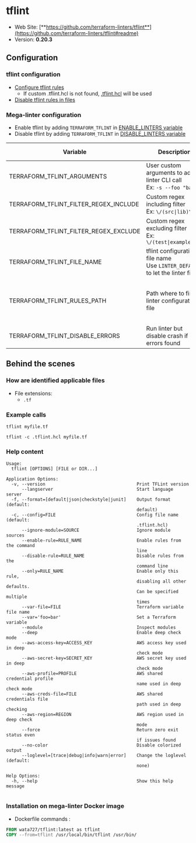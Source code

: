 <!-- markdownlint-disable MD033 MD041 -->
<!-- Generated by .automation/build.py, please do not update manually -->
# tflint

- Web Site: [**https://github.com/terraform-linters/tflint**](https://github.com/terraform-linters/tflint#readme)
- Version: **0.20.3**

## Configuration

### tflint configuration

- [Configure tflint rules](https://github.com/terraform-linters/tflint/blob/master/docs/guides/config.md)
  - If custom .tflint.hcl is not found, [.tflint.hcl](https://github.com/nvuillam/mega-linter/tree/master/TEMPLATES/.tflint.hcl) will be used
- [Disable tflint rules in files](https://github.com/terraform-linters/tflint/blob/master/docs/guides/annotations.md)

### Mega-linter configuration

- Enable tflint by adding `TERRAFORM_TFLINT` in [ENABLE_LINTERS variable](../index.md#activation-and-deactivation)
- Disable tflint by adding `TERRAFORM_TFLINT` in [DISABLE_LINTERS variable](../index.md#activation-and-deactivation)

| Variable | Description | Default value |
| ----------------- | -------------- | -------------- |
| TERRAFORM_TFLINT_ARGUMENTS | User custom arguments to add in linter CLI call<br/>Ex: `-s --foo "bar"` |  |
| TERRAFORM_TFLINT_FILTER_REGEX_INCLUDE | Custom regex including filter<br/>Ex: `\/(src\|lib)\/` | Include every file |
| TERRAFORM_TFLINT_FILTER_REGEX_EXCLUDE | Custom regex excluding filter<br/>Ex: `\/(test\|examples)\/` | Exclude no file |
| TERRAFORM_TFLINT_FILE_NAME | tflint configuration file name</br>Use `LINTER_DEFAULT` to let the linter find it | `.tflint.hcl` |
| TERRAFORM_TFLINT_RULES_PATH | Path where to find linter configuration file | Workspace folder, then Mega-Linter default rules |
| TERRAFORM_TFLINT_DISABLE_ERRORS | Run linter but disable crash if errors found | `false` |

## Behind the scenes

### How are identified applicable files

- File extensions:
  - `.tf`


### Example calls

```shell
tflint myfile.tf
```

```shell
tflint -c .tflint.hcl myfile.tf
```


### Help content

```shell
Usage:
  tflint [OPTIONS] [FILE or DIR...]

Application Options:
  -v, --version                                   Print TFLint version
      --langserver                                Start language server
  -f, --format=[default|json|checkstyle|junit]    Output format (default:
                                                  default)
  -c, --config=FILE                               Config file name (default:
                                                  .tflint.hcl)
      --ignore-module=SOURCE                      Ignore module sources
      --enable-rule=RULE_NAME                     Enable rules from the command
                                                  line
      --disable-rule=RULE_NAME                    Disable rules from the
                                                  command line
      --only=RULE_NAME                            Enable only this rule,
                                                  disabling all other defaults.
                                                  Can be specified multiple
                                                  times
      --var-file=FILE                             Terraform variable file name
      --var='foo=bar'                             Set a Terraform variable
      --module                                    Inspect modules
      --deep                                      Enable deep check mode
      --aws-access-key=ACCESS_KEY                 AWS access key used in deep
                                                  check mode
      --aws-secret-key=SECRET_KEY                 AWS secret key used in deep
                                                  check mode
      --aws-profile=PROFILE                       AWS shared credential profile
                                                  name used in deep check mode
      --aws-creds-file=FILE                       AWS shared credentials file
                                                  path used in deep checking
      --aws-region=REGION                         AWS region used in deep check
                                                  mode
      --force                                     Return zero exit status even
                                                  if issues found
      --no-color                                  Disable colorized output
      --loglevel=[trace|debug|info|warn|error]    Change the loglevel (default:
                                                  none)

Help Options:
  -h, --help                                      Show this help message


```

### Installation on mega-linter Docker image

- Dockerfile commands :
```dockerfile
FROM wata727/tflint:latest as tflint
COPY --from=tflint /usr/local/bin/tflint /usr/bin/
```

